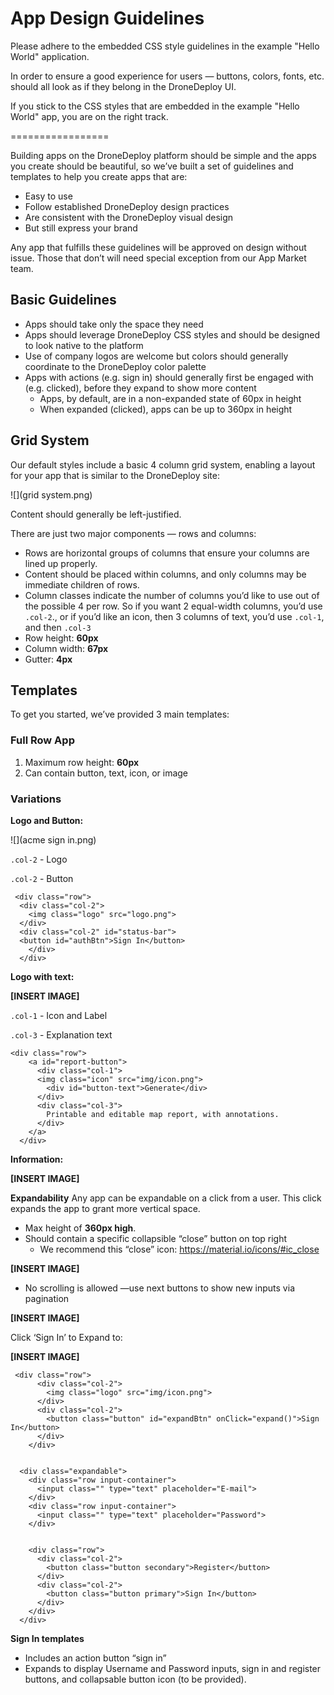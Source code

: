 # App Design Guidelines

Please adhere to the embedded CSS style guidelines in the example "Hello World" application.

In order to ensure a good experience for users — buttons, colors, fonts, etc. should all look as if they belong in the DroneDeploy UI.

If you stick to the CSS styles that are embedded in the example "Hello World" app, you are on the right track.

=================

Building apps on the DroneDeploy platform should be simple and the apps you create should be beautiful, so we’ve built a set of guidelines and templates to help you create apps that are: 

* Easy to use
* Follow established DroneDeploy design practices
* Are consistent with the DroneDeploy visual design
* But still express your brand

Any app that fulfills these guidelines will be approved on design without issue. Those that don’t will need special exception from our App Market team.


## Basic Guidelines

* Apps should take only the space they need
* Apps should leverage DroneDeploy CSS styles and should be designed to look native to the platform
* Use of company logos are welcome but colors should generally coordinate to the DroneDeploy color palette
* Apps with actions (e.g. sign in) should generally first be engaged with (e.g. clicked), before they expand to show more content
  * Apps, by default, are in a non-expanded state of 60px in height
  * When expanded (clicked), apps can be up to 360px in height


## Grid System

Our default styles include a basic 4 column grid system, enabling a layout for your app that is similar to the DroneDeploy site:

![](grid system.png)

Content should generally be left-justified.

There are just two major components — rows and columns:
* Rows are horizontal groups of columns that ensure your columns are lined up properly.
* Content should be placed within columns, and only columns may be immediate children of rows.
* Column classes indicate the number of columns you’d like to use out of the possible 4 per row. So if you want 2 equal-width columns, you’d use ```.col-2```., or if you’d like an icon, then 3 columns of text, you’d use ```.col-1```, and then ```.col-3```
* Row height: **60px**
* Column width: **67px**
* Gutter: **4px**


## Templates

To get you started, we’ve provided 3 main templates:

### Full Row App

1. Maximum row height: **60px**
2. Can contain button, text, icon, or image

### Variations

**Logo and Button:**

![](acme sign in.png)

`.col-2` - Logo

`.col-2` - Button

```
 <div class="row">
  <div class="col-2">
    <img class="logo" src="logo.png">
  </div>
  <div class="col-2" id="status-bar">
  <button id="authBtn">Sign In</button>
    </div>
  </div>
```

**Logo with text:**

**[INSERT IMAGE]**

`.col-1` - Icon and Label

`.col-3` - Explanation text

```
<div class="row">
    <a id="report-button">
      <div class="col-1">
      <img class="icon" src="img/icon.png">
        <div id="button-text">Generate</div>
      </div>
      <div class="col-3">
        Printable and editable map report, with annotations.
      </div>
    </a>
  </div>
  ```

**Information:**

**[INSERT IMAGE]**

**Expandability**
Any app can be expandable on a click from a user. This click expands the app to grant more vertical space.
* Max height of **360px high**. 
* Should contain a specific collapsible “close” button on top right
  * We recommend this “close” icon: https://material.io/icons/#ic_close

**[INSERT IMAGE]**

* No scrolling is allowed —use next buttons to show new inputs via pagination

**[INSERT IMAGE]**

Click ‘Sign In’ to Expand to:

**[INSERT IMAGE]**

```
 <div class="row">
      <div class="col-2">
        <img class="logo" src="img/icon.png">
      </div>
      <div class="col-2">
        <button class="button" id="expandBtn" onClick="expand()">Sign In</button>
      </div>
    </div>


  <div class="expandable">
    <div class="row input-container">
      <input class="" type="text" placeholder="E-mail">
    </div>
    <div class="row input-container">
      <input class="" type="text" placeholder="Password">
    </div>


    <div class="row">
      <div class="col-2">
        <button class="button secondary">Register</button>
      </div>
      <div class="col-2">
        <button class="button primary">Sign In</button>
      </div>
    </div>
  </div>
```

**Sign In templates**
* Includes an action button “sign in”
* Expands to display Username and Password inputs, sign in and register buttons, and collapsable button icon (to be provided).
